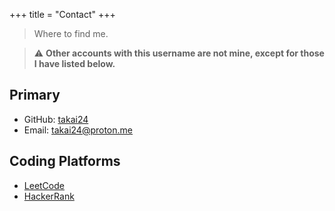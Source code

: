 +++
title = "Contact"
+++

> Where to find me.

> ⚠️ **Other accounts with this username are not mine, except for those I have listed below.**

## Primary
+ GitHub: [takai24](https://github.com/takai24)
+ Email: [takai24@proton.me](mailto:takai24@proton.me)

## Coding Platforms
+ [LeetCode](https://leetcode.com/u/ccaoishere/)
+ [HackerRank](https://www.hackerrank.com/profile/ccaoishere)
